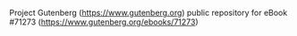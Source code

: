 Project Gutenberg (https://www.gutenberg.org) public repository for
eBook #71273 (https://www.gutenberg.org/ebooks/71273)
